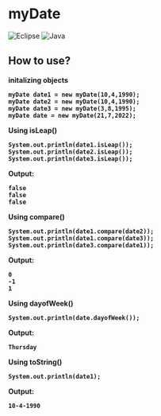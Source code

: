 # myDate

![Eclipse](https://img.shields.io/badge/Eclipse-FE7A16.svg?style=for-the-badge&logo=Eclipse&logoColor=white)
![Java](https://img.shields.io/badge/java-%23ED8B00.svg?style=for-the-badge&logo=java&logoColor=white)

<b><h2> How to use?</h2><b>

initalizing objects

	myDate date1 = new myDate(10,4,1990);
	myDate date2 = new myDate(10,4,1990);
	myDate date3 = new myDate(3,8,1995);
	myDate date = new myDate(21,7,2022);
		

Using isLeap()

	System.out.println(date1.isLeap());
	System.out.println(date2.isLeap());
	System.out.println(date3.isLeap());
	
Output:

	false
	false
	false	
	
Using compare()
		
	System.out.println(date1.compare(date2));
	System.out.println(date1.compare(date3));
	System.out.println(date3.compare(date1));
	
Output:
	
	0
	-1
	1
		
Using dayofWeek()
		
	System.out.println(date.dayofWeek());

Output:
	
	Thursday
	
Using toString()
		
	System.out.println(date1);
	
Output:

	10-4-1990
